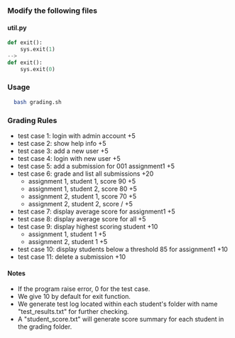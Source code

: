 ### Modify the following files
#### util.py
```python
def exit():
	sys.exit(1)
-->
def exit():
	sys.exit(0)

```
### Usage
```bash
  bash grading.sh
```
### Grading Rules
- test case 1: login with admin account +5
- test case 2: show help info +5
- test case 3: add a new user +5
- test case 4: login with new user +5 
- test case 5: add a submission for 001 assignment1 +5
- test case 6: grade and list all submissions +20
  - assignment 1, student 1, score 90 +5 
  - assignment 1, student 2, score 80 +5
  - assignment 2, student 1, score 70 +5
  - assignment 2, student 2, score /  +5
- test case 7: display average score for assignment1 +5
- test case 8: display average score for all +5
- test case 9: display highest scoring student +10
  - assignment 1, student 1 +5
  - assignment 2, student 1 +5
- test case 10: display students below a threshold 85 for assignment1 +10
- test case 11: delete a submission +10

#### Notes
- If the program raise error, 0 for the test case.
- We give 10 by default for exit function.
- We generate test log located within each student's folder with name "test_results.txt" for further checking.
- A "student_score.txt" will generate score summary for each student in the grading folder.  